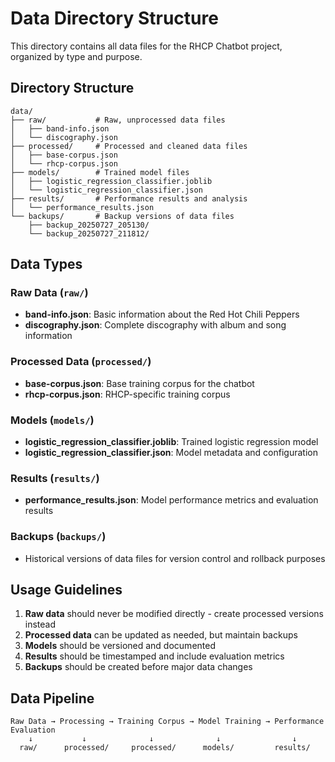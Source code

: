 # Data Directory Structure

This directory contains all data files for the RHCP Chatbot project, organized by type and purpose.

## Directory Structure

```
data/
├── raw/           # Raw, unprocessed data files
│   ├── band-info.json
│   └── discography.json
├── processed/     # Processed and cleaned data files
│   ├── base-corpus.json
│   └── rhcp-corpus.json
├── models/        # Trained model files
│   ├── logistic_regression_classifier.joblib
│   └── logistic_regression_classifier.json
├── results/       # Performance results and analysis
│   └── performance_results.json
└── backups/       # Backup versions of data files
    ├── backup_20250727_205130/
    └── backup_20250727_211812/
```

## Data Types

### Raw Data (`raw/`)
- **band-info.json**: Basic information about the Red Hot Chili Peppers
- **discography.json**: Complete discography with album and song information

### Processed Data (`processed/`)
- **base-corpus.json**: Base training corpus for the chatbot
- **rhcp-corpus.json**: RHCP-specific training corpus

### Models (`models/`)
- **logistic_regression_classifier.joblib**: Trained logistic regression model
- **logistic_regression_classifier.json**: Model metadata and configuration

### Results (`results/`)
- **performance_results.json**: Model performance metrics and evaluation results

### Backups (`backups/`)
- Historical versions of data files for version control and rollback purposes

## Usage Guidelines

1. **Raw data** should never be modified directly - create processed versions instead
2. **Processed data** can be updated as needed, but maintain backups
3. **Models** should be versioned and documented
4. **Results** should be timestamped and include evaluation metrics
5. **Backups** should be created before major data changes

## Data Pipeline

```
Raw Data → Processing → Training Corpus → Model Training → Performance Evaluation
    ↓           ↓              ↓              ↓                ↓
  raw/      processed/     processed/      models/         results/
``` 
